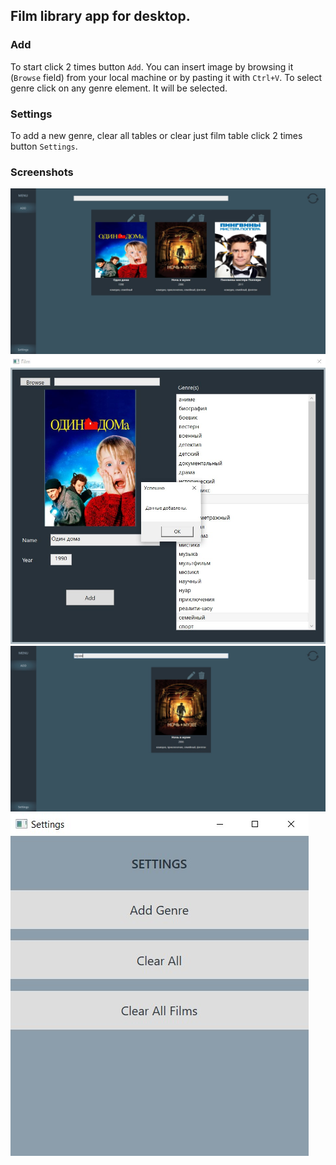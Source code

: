 ## Film library app for desktop.


### Add
To start click 2 times button `Add`.
You can insert image by browsing it (`Browse` field) from your local machine or by pasting it with `Ctrl+V`.
To select genre click on any genre element. It will be selected.

### Settings
To add a new genre, clear all tables or clear just film table click 2 times button `Settings`. 

### Screenshots

![Main](Screenshots/Main%20window.jpg)
![Add](Screenshots/Add%20film.jpg)
![Search](Screenshots/Search.jpg)
![Settings](Screenshots/Settings.jpg)